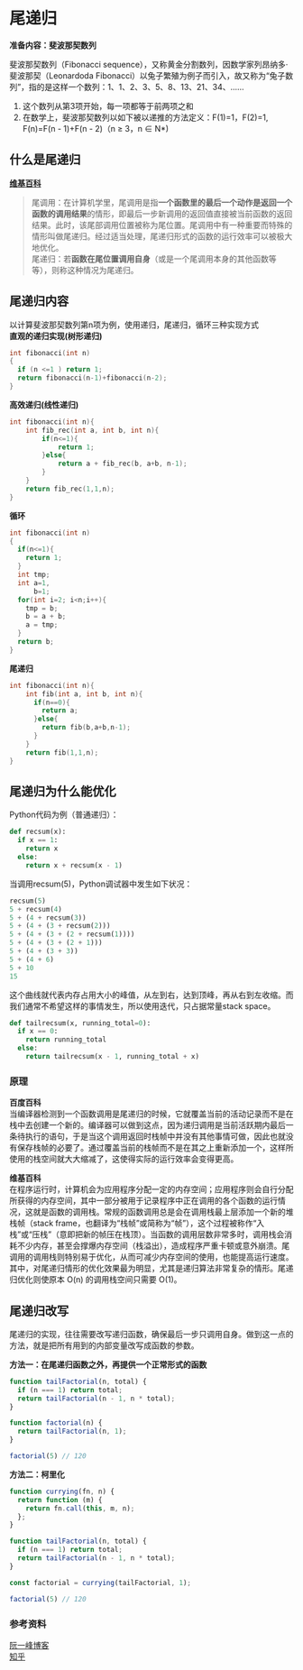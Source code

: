 # 尾递归

**准备内容：斐波那契数列**

斐波那契数列（Fibonacci sequence），又称黄金分割数列，因数学家列昂纳多·斐波那契（Leonardoda Fibonacci）以兔子繁殖为例子而引入，故又称为“兔子数列”，指的是这样一个数列：1、1、2、3、5、8、13、21、34、……

1. 这个数列从第3项开始，每一项都等于前两项之和
2. 在数学上，斐波那契数列以如下被以递推的方法定义：F(1)=1，F(2)=1, F(n)=F(n - 1)+F(n - 2)（n ≥ 3，n ∈ N*)

## 什么是尾递归

**[维基百科](https://zh.wikipedia.org/wiki/%E5%B0%BE%E8%B0%83%E7%94%A8)**
>尾调用：在计算机学里，尾调用是指**一个函数里的最后一个动作是返回一个函数的调用结果**的情形，即最后一步新调用的返回值直接被当前函数的返回结果。此时，该尾部调用位置被称为尾位置。尾调用中有一种重要而特殊的情形叫做尾递归。经过适当处理，尾递归形式的函数的运行效率可以被极大地优化。</br>
>尾递归：若**函数在尾位置调用自身**（或是一个尾调用本身的其他函数等等），则称这种情况为尾递归。

## 尾递归内容

以计算斐波那契数列第n项为例，使用递归，尾递归，循环三种实现方式</br>
**直观的递归实现(树形递归)**

```c
int fibonacci(int n)
{
  if (n <=1 ) return 1;
  return fibonacci(n-1)+fibonacci(n-2);
}
```

**高效递归(线性递归)**

```c
int fibonacci(int n){
    int fib_rec(int a, int b, int n){
        if(n<=1){
            return 1;
        }else{
            return a + fib_rec(b, a+b, n-1);
        }
    }
    return fib_rec(1,1,n);
}
```

**循环**

```c
int fibonacci(int n)
{
  if(n<=1){
    return 1;
  }
  int tmp;
  int a=1,
      b=1;
  for(int i=2; i<n;i++){
    tmp = b;
    b = a + b;
    a = tmp;
  }
  return b;
}
```

**尾递归**

```c
int fibonacci(int n){
    int fib(int a, int b, int n){
      if(n==0){
        return a;
      }else{
        return fib(b,a+b,n-1);
      }
    }
    return fib(1,1,n);
}
```

## 尾递归为什么能优化
Python代码为例（普通递归）：

```python
def recsum(x):
  if x == 1:
    return x
  else:
    return x + recsum(x - 1)
```

当调用recsum(5)，Python调试器中发生如下状况：

```python
recsum(5)
5 + recsum(4)
5 + (4 + recsum(3))
5 + (4 + (3 + recsum(2)))
5 + (4 + (3 + (2 + recsum(1))))
5 + (4 + (3 + (2 + 1)))
5 + (4 + (3 + 3))
5 + (4 + 6)
5 + 10
15
```

这个曲线就代表内存占用大小的峰值，从左到右，达到顶峰，再从右到左收缩。而我们通常不希望这样的事情发生，所以使用迭代，只占据常量stack space。</br>

```python
def tailrecsum(x, running_total=0):
  if x == 0:
    return running_total
  else:
    return tailrecsum(x - 1, running_total + x)
```

### 原理
**百度百科**</br>
当编译器检测到一个函数调用是尾递归的时候，它就覆盖当前的活动记录而不是在栈中去创建一个新的。编译器可以做到这点，因为递归调用是当前活跃期内最后一条待执行的语句，于是当这个调用返回时栈帧中并没有其他事情可做，因此也就没有保存栈帧的必要了。通过覆盖当前的栈帧而不是在其之上重新添加一个，这样所使用的栈空间就大大缩减了，这使得实际的运行效率会变得更高。

**维基百科**</br>
在程序运行时，计算机会为应用程序分配一定的内存空间；应用程序则会自行分配所获得的内存空间，其中一部分被用于记录程序中正在调用的各个函数的运行情况，这就是函数的调用栈。常规的函数调用总是会在调用栈最上层添加一个新的堆栈帧（stack frame，也翻译为“栈帧”或简称为“帧”），这个过程被称作“入栈”或“压栈”（意即把新的帧压在栈顶）。当函数的调用层数非常多时，调用栈会消耗不少内存，甚至会撑爆内存空间（栈溢出），造成程序严重卡顿或意外崩溃。尾调用的调用栈则特别易于优化，从而可减少内存空间的使用，也能提高运行速度。</br>
其中，对尾递归情形的优化效果最为明显，尤其是递归算法非常复杂的情形。尾递归优化则使原本 O(n) 的调用栈空间只需要 O(1)。

## 尾递归改写

尾递归的实现，往往需要改写递归函数，确保最后一步只调用自身。做到这一点的方法，就是把所有用到的内部变量改写成函数的参数。

**方法一：在尾递归函数之外，再提供一个正常形式的函数**

```javascript
function tailFactorial(n, total) {
  if (n === 1) return total;
  return tailFactorial(n - 1, n * total);
}

function factorial(n) {
  return tailFactorial(n, 1);
}

factorial(5) // 120
```

**方法二：柯里化**

```javascript
function currying(fn, n) {
  return function (m) {
    return fn.call(this, m, n);
  };
}

function tailFactorial(n, total) {
  if (n === 1) return total;
  return tailFactorial(n - 1, n * total);
}

const factorial = currying(tailFactorial, 1);

factorial(5) // 120
```

### 参考资料
[阮一峰博客](https://www.ruanyifeng.com/blog/2015/04/tail-call.html)</br>
[知乎](https://www.zhihu.com/question/20761771/answer/19996299)
